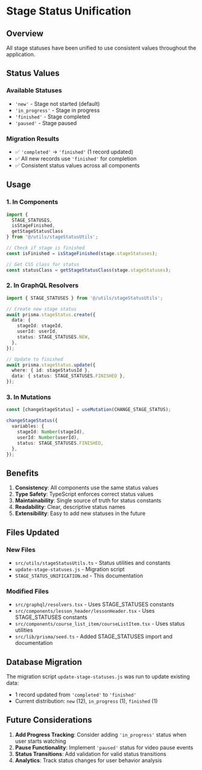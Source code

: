 # Stage Status Unification

## Overview
All stage statuses have been unified to use consistent values throughout the application.

## Status Values

### Available Statuses
- `'new'` - Stage not started (default)
- `'in_progress'` - Stage in progress
- `'finished'` - Stage completed
- `'paused'` - Stage paused

### Migration Results
- ✅ `'completed'` → `'finished'` (1 record updated)
- ✅ All new records use `'finished'` for completion
- ✅ Consistent status values across all components

## Usage

### 1. In Components
```typescript
import { 
  STAGE_STATUSES, 
  isStageFinished, 
  getStageStatusClass 
} from '@/utils/stageStatusUtils';

// Check if stage is finished
const isFinished = isStageFinished(stage.stageStatuses);

// Get CSS class for status
const statusClass = getStageStatusClass(stage.stageStatuses);
```

### 2. In GraphQL Resolvers
```typescript
import { STAGE_STATUSES } from '@/utils/stageStatusUtils';

// Create new stage status
await prisma.stageStatus.create({
  data: {
    stageId: stageId,
    userId: userId,
    status: STAGE_STATUSES.NEW,
  },
});

// Update to finished
await prisma.stageStatus.update({
  where: { id: stageStatusId },
  data: { status: STAGE_STATUSES.FINISHED },
});
```

### 3. In Mutations
```typescript
const [changeStageStatus] = useMutation(CHANGE_STAGE_STATUS);

changeStageStatus({
  variables: {
    stageId: Number(stageId),
    userId: Number(userId),
    status: STAGE_STATUSES.FINISHED,
  },
});
```

## Benefits

1. **Consistency**: All components use the same status values
2. **Type Safety**: TypeScript enforces correct status values
3. **Maintainability**: Single source of truth for status constants
4. **Readability**: Clear, descriptive status names
5. **Extensibility**: Easy to add new statuses in the future

## Files Updated

### New Files
- `src/utils/stageStatusUtils.ts` - Status utilities and constants
- `update-stage-statuses.js` - Migration script
- `STAGE_STATUS_UNIFICATION.md` - This documentation

### Modified Files
- `src/graphql/resolvers.tsx` - Uses STAGE_STATUSES constants
- `src/components/lesson_header/lessonHeader.tsx` - Uses STAGE_STATUSES constants
- `src/components/course_list_item/courseListItem.tsx` - Uses status utilities
- `src/lib/prisma/seed.ts` - Added STAGE_STATUSES import and documentation

## Database Migration

The migration script `update-stage-statuses.js` was run to update existing data:
- 1 record updated from `'completed'` to `'finished'`
- Current distribution: `new` (12), `in_progress` (1), `finished` (1)

## Future Considerations

1. **Add Progress Tracking**: Consider adding `'in_progress'` status when user starts watching
2. **Pause Functionality**: Implement `'paused'` status for video pause events
3. **Status Transitions**: Add validation for valid status transitions
4. **Analytics**: Track status changes for user behavior analysis 